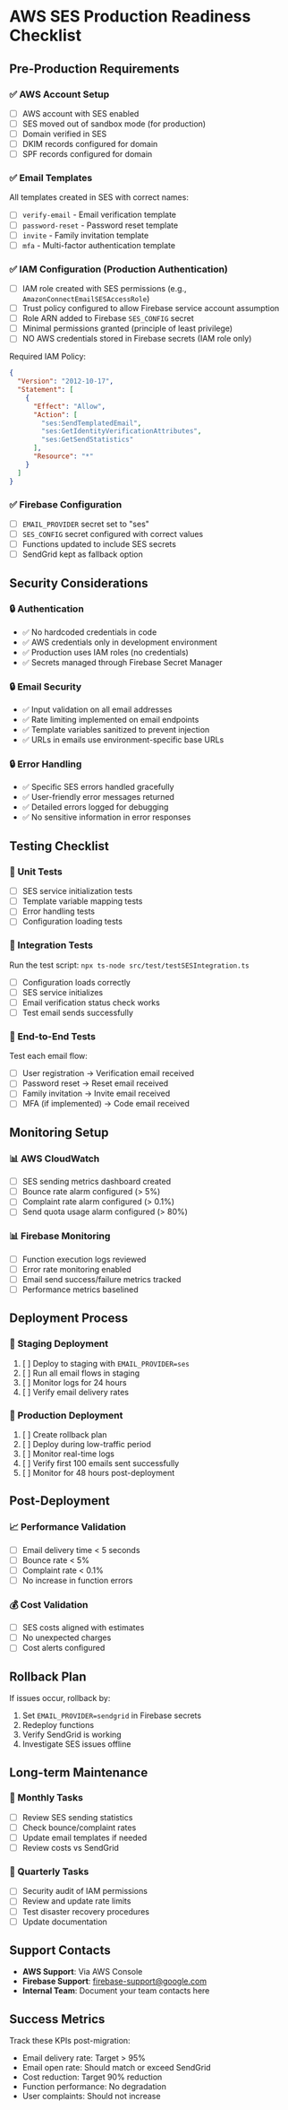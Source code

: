 # AWS SES Production Readiness Checklist

## Pre-Production Requirements

### ✅ AWS Account Setup
- [ ] AWS account with SES enabled
- [ ] SES moved out of sandbox mode (for production)
- [ ] Domain verified in SES
- [ ] DKIM records configured for domain
- [ ] SPF records configured for domain

### ✅ Email Templates
All templates created in SES with correct names:
- [ ] `verify-email` - Email verification template
- [ ] `password-reset` - Password reset template
- [ ] `invite` - Family invitation template
- [ ] `mfa` - Multi-factor authentication template

### ✅ IAM Configuration (Production Authentication)
- [ ] IAM role created with SES permissions (e.g., `AmazonConnectEmailSESAccessRole`)
- [ ] Trust policy configured to allow Firebase service account assumption
- [ ] Role ARN added to Firebase `SES_CONFIG` secret
- [ ] Minimal permissions granted (principle of least privilege)
- [ ] NO AWS credentials stored in Firebase secrets (IAM role only)

Required IAM Policy:
```json
{
  "Version": "2012-10-17",
  "Statement": [
    {
      "Effect": "Allow",
      "Action": [
        "ses:SendTemplatedEmail",
        "ses:GetIdentityVerificationAttributes",
        "ses:GetSendStatistics"
      ],
      "Resource": "*"
    }
  ]
}
```

### ✅ Firebase Configuration
- [ ] `EMAIL_PROVIDER` secret set to "ses"
- [ ] `SES_CONFIG` secret configured with correct values
- [ ] Functions updated to include SES secrets
- [ ] SendGrid kept as fallback option

## Security Considerations

### 🔒 Authentication
- ✅ No hardcoded credentials in code
- ✅ AWS credentials only in development environment
- ✅ Production uses IAM roles (no credentials)
- ✅ Secrets managed through Firebase Secret Manager

### 🔒 Email Security
- ✅ Input validation on all email addresses
- ✅ Rate limiting implemented on email endpoints
- ✅ Template variables sanitized to prevent injection
- ✅ URLs in emails use environment-specific base URLs

### 🔒 Error Handling
- ✅ Specific SES errors handled gracefully
- ✅ User-friendly error messages returned
- ✅ Detailed errors logged for debugging
- ✅ No sensitive information in error responses

## Testing Checklist

### 🧪 Unit Tests
- [ ] SES service initialization tests
- [ ] Template variable mapping tests
- [ ] Error handling tests
- [ ] Configuration loading tests

### 🧪 Integration Tests
Run the test script: `npx ts-node src/test/testSESIntegration.ts`
- [ ] Configuration loads correctly
- [ ] SES service initializes
- [ ] Email verification status check works
- [ ] Test email sends successfully

### 🧪 End-to-End Tests
Test each email flow:
- [ ] User registration → Verification email received
- [ ] Password reset → Reset email received
- [ ] Family invitation → Invite email received
- [ ] MFA (if implemented) → Code email received

## Monitoring Setup

### 📊 AWS CloudWatch
- [ ] SES sending metrics dashboard created
- [ ] Bounce rate alarm configured (> 5%)
- [ ] Complaint rate alarm configured (> 0.1%)
- [ ] Send quota usage alarm configured (> 80%)

### 📊 Firebase Monitoring
- [ ] Function execution logs reviewed
- [ ] Error rate monitoring enabled
- [ ] Email send success/failure metrics tracked
- [ ] Performance metrics baselined

## Deployment Process

### 🚀 Staging Deployment
1. [ ] Deploy to staging with `EMAIL_PROVIDER=ses`
2. [ ] Run all email flows in staging
3. [ ] Monitor logs for 24 hours
4. [ ] Verify email delivery rates

### 🚀 Production Deployment
1. [ ] Create rollback plan
2. [ ] Deploy during low-traffic period
3. [ ] Monitor real-time logs
4. [ ] Verify first 100 emails sent successfully
5. [ ] Monitor for 48 hours post-deployment

## Post-Deployment

### 📈 Performance Validation
- [ ] Email delivery time < 5 seconds
- [ ] Bounce rate < 5%
- [ ] Complaint rate < 0.1%
- [ ] No increase in function errors

### 💰 Cost Validation
- [ ] SES costs aligned with estimates
- [ ] No unexpected charges
- [ ] Cost alerts configured

## Rollback Plan

If issues occur, rollback by:
1. Set `EMAIL_PROVIDER=sendgrid` in Firebase secrets
2. Redeploy functions
3. Verify SendGrid is working
4. Investigate SES issues offline

## Long-term Maintenance

### 📅 Monthly Tasks
- [ ] Review SES sending statistics
- [ ] Check bounce/complaint rates
- [ ] Update email templates if needed
- [ ] Review costs vs SendGrid

### 📅 Quarterly Tasks
- [ ] Security audit of IAM permissions
- [ ] Review and update rate limits
- [ ] Test disaster recovery procedures
- [ ] Update documentation

## Support Contacts

- **AWS Support**: Via AWS Console
- **Firebase Support**: firebase-support@google.com
- **Internal Team**: Document your team contacts here

## Success Metrics

Track these KPIs post-migration:
- Email delivery rate: Target > 95%
- Email open rate: Should match or exceed SendGrid
- Cost reduction: Target 90% reduction
- Function performance: No degradation
- User complaints: Should not increase